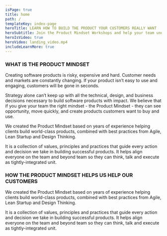 ```yaml
---
isPage: true
title: home
path: /
templateKey: index-page
heroTitle: LEARN HOW TO BUILD THE PRODUCT YOUR CUSTOMERS REALLY WANT
heroSubtitle: Join the Product Mindset Workshops and help your team understand customers, get the right features to market quickly, and grow your company
heroIsVideo: true
heroVideo: landing_video.mp4
includeLearnMore: true
---
```

### WHAT IS THE PRODUCT MINDSET

Creating software products is risky, expensive and hard. Customer needs and markets
are constantly changing. If your product isn’t easy to use and engaging, customers will be gone in seconds.

Strategy alone can’t keep up with all the technical, design, and business decisions necessary to build software products with impact. We believe that if you give your team the right mindset - the Product Mindset - they can see opportunity, move quickly,
and create products customers want to buy and use.

We created the Product Mindset based on years of experience helping clients build world-class products, combined with best practices from Agile, Lean Startup and Design Thinking.

It is a collection of values, principles and practices that guide every action and decision we take in building successful products. It helps align everyone on the team and beyond team so they can think, talk and execute as tightly-integrated unit.

### HOW THE PRODUCT MINDSET HELPS US HELP OUR CUSTOMERS

We created the Product Mindset based on years of experience helping clients build world-class products, combined with best practices from Agile, Lean Startup and Design Thinking.

It is a collection of values, principles and practices that guide every action and decision we take in building successful products. It helps align everyone on the team and beyond team so they can think, talk and execute as tightly-integrated unit.
